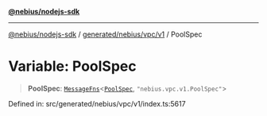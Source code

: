[**@nebius/nodejs-sdk**](../../../../../README.md)

---

[@nebius/nodejs-sdk](../../../../../README.md) / [generated/nebius/vpc/v1](../README.md) / PoolSpec

# Variable: PoolSpec

> **PoolSpec**: [`MessageFns`](../../../../../runtime/protos/core/interfaces/MessageFns.md)\<[`PoolSpec`](../interfaces/PoolSpec.md), `"nebius.vpc.v1.PoolSpec"`\>

Defined in: src/generated/nebius/vpc/v1/index.ts:5617
